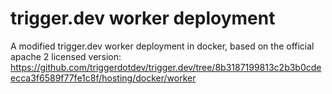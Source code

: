 # trigger.dev worker deployment

A modified trigger.dev worker deployment in docker, based on the official apache 2 licensed version: https://github.com/triggerdotdev/trigger.dev/tree/8b3187199813c2b3b0cdeecca3f6589f77fe1c8f/hosting/docker/worker
